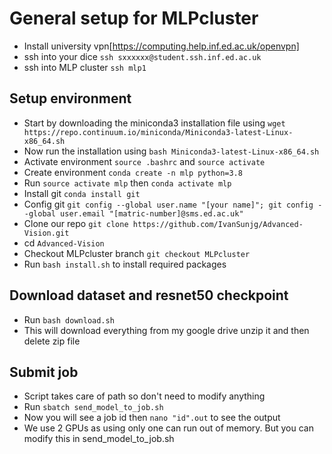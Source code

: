 # General setup for MLPcluster
* Install university vpn[https://computing.help.inf.ed.ac.uk/openvpn]
* ssh into your dice ```ssh sxxxxxx@student.ssh.inf.ed.ac.uk```
* ssh into MLP cluster ```ssh mlp1```
## Setup environment
* Start by downloading the miniconda3 installation file using ```wget https://repo.continuum.io/miniconda/Miniconda3-latest-Linux-x86_64.sh```
* Now run the installation using ```bash Miniconda3-latest-Linux-x86_64.sh```
* Activate environment ```source .bashrc``` and ```source activate``` 
* Create environment  ```conda create -n mlp python=3.8```
* Run ```source activate mlp``` then ```conda activate mlp```
* Install git ```conda install git```
* Config git ```git config --global user.name "[your name]"; git config --global user.email "[matric-number]@sms.ed.ac.uk"```
* Clone our repo ```git clone https://github.com/IvanSunjg/Advanced-Vision.git```
* cd ```Advanced-Vision```
* Checkout MLPcluster branch ```git checkout MLPcluster```
* Run ```bash install.sh``` to install required packages
## Download dataset and resnet50 checkpoint
* Run ```bash download.sh```
* This will download everything from my google drive unzip it and then delete zip file
## Submit job
* Script takes care of path so don't need to modify anything
* Run ```sbatch send_model_to_job.sh```
* Now you will see a job id then ```nano "id".out``` to see the output
* We use 2 GPUs as using only one can run out of memory. But you can modify this in send_model_to_job.sh

